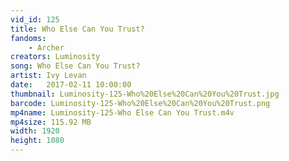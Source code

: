 ```yaml
---
vid_id: 125
title: Who Else Can You Trust?
fandoms:
    - Archer
creators: Luminosity
song: Who Else Can You Trust?
artist: Ivy Levan
date:   2017-02-11 10:00:00
thumbnail: Luminosity-125-Who%20Else%20Can%20You%20Trust.jpg
barcode: Luminosity-125-Who%20Else%20Can%20You%20Trust.png
mp4name: Luminosity-125-Who Else Can You Trust.m4v
mp4size: 115.92 MB
width: 1920
height: 1080
---
```



